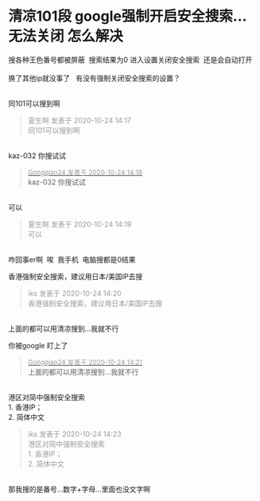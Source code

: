 # 清凉101段 google强制开启安全搜索…无法关闭 怎么解决


搜各种王色番号都被屏蔽&nbsp;&nbsp;搜索结果为0 进入设置关闭安全搜索&nbsp;&nbsp;还是会自动打开<br />
<br />
换了其他ip就没事了&nbsp; &nbsp;有没有强制关闭安全搜索的设置？<br />
<br />


同101可以搜到啊

<div class="quote"><blockquote><font color="#999999">夏生啊 发表于 2020-10-24 14:17</font><br />
<font color="#999999">同101可以搜到啊</font></blockquote></div><br />
kaz-032 你搜试试

<div class="quote"><blockquote><font size="2"><a href="https://www.hostloc.com/forum.php?mod=redirect&amp;goto=findpost&amp;pid=9345780&amp;ptid=757962" target="_blank"><font color="#999999">Gongqiao24 发表于 2020-10-24 14:18</font></a></font><br />
kaz-032 你搜试试</blockquote></div><br />
可以

<div class="quote"><blockquote><font color="#999999">夏生啊 发表于 2020-10-24 14:19</font><br />
<font color="#999999">可以</font></blockquote></div><br />
咋回事er啊&nbsp;&nbsp;唉&nbsp;&nbsp;我手机&nbsp;&nbsp;电脑搜都是0结果

香港强制安全搜索，建议用日本/美国IP去搜<img id="aimg_T818l" onclick="zoom(this, this.src, 0, 0, 0)" class="zoom" src="https://cdn.jsdelivr.net/gh/hishis/forum-master/public/images/patch.gif" onmouseover="img_onmouseoverfunc(this)" onload="thumbImg(this)" border="0" alt="" />

<div class="quote"><blockquote><font color="#999999">iks 发表于 2020-10-24 14:20</font><br />
<font color="#999999">香港强制安全搜索，建议用日本/美国IP去搜</font></blockquote></div><br />
上面的都可以用清凉搜到…我就不行

你被google 盯上了

<div class="quote"><blockquote><font size="2"><a href="https://www.hostloc.com/forum.php?mod=redirect&amp;goto=findpost&amp;pid=9345792&amp;ptid=757962" target="_blank"><font color="#999999">Gongqiao24 发表于 2020-10-24 14:21</font></a></font><br />
上面的都可以用清凉搜到…我就不行</blockquote></div><br />
港区对简中强制安全搜索<br />
1. 香港IP；<br />
2. 简体中文<img id="aimg_p79VM" onclick="zoom(this, this.src, 0, 0, 0)" class="zoom" src="https://cdn.jsdelivr.net/gh/hishis/forum-master/public/images/patch.gif" onmouseover="img_onmouseoverfunc(this)" onload="thumbImg(this)" border="0" alt="" />

<div class="quote"><blockquote><font color="#999999">iks 发表于 2020-10-24 14:23</font><br />
<font color="#999999">港区对简中强制安全搜索<br />
1. 香港IP；<br />
2. 简体中文</font></blockquote></div><br />
那我搜的是番号…数字+字母…里面也没文字啊&nbsp;&nbsp;<br />
<br />

